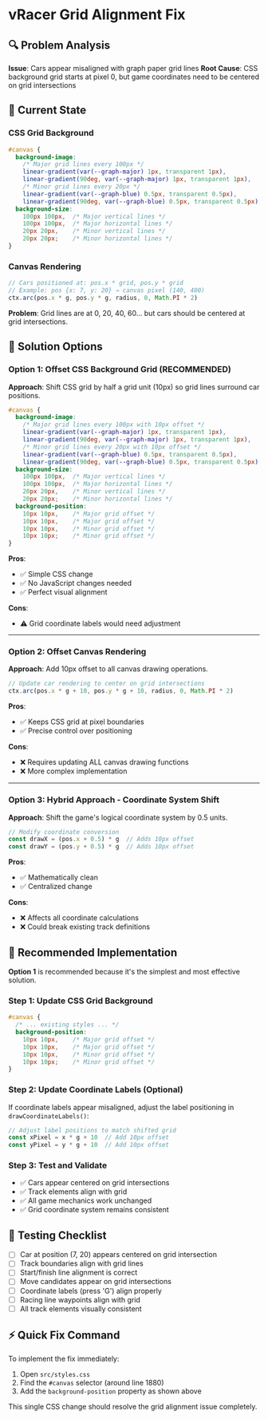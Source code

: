 # vRacer Grid Alignment Fix

## 🔍 Problem Analysis

**Issue**: Cars appear misaligned with graph paper grid lines
**Root Cause**: CSS background grid starts at pixel 0, but game coordinates need to be centered on grid intersections

## 🎯 Current State

### CSS Grid Background
```css
#canvas {
  background-image: 
    /* Major grid lines every 100px */
    linear-gradient(var(--graph-major) 1px, transparent 1px),
    linear-gradient(90deg, var(--graph-major) 1px, transparent 1px),
    /* Minor grid lines every 20px */
    linear-gradient(var(--graph-blue) 0.5px, transparent 0.5px),
    linear-gradient(90deg, var(--graph-blue) 0.5px, transparent 0.5px);
  background-size: 
    100px 100px,  /* Major vertical lines */
    100px 100px,  /* Major horizontal lines */
    20px 20px,    /* Minor vertical lines */
    20px 20px;    /* Minor horizontal lines */
}
```

### Canvas Rendering
```typescript
// Cars positioned at: pos.x * grid, pos.y * grid
// Example: pos {x: 7, y: 20} → canvas pixel (140, 400)
ctx.arc(pos.x * g, pos.y * g, radius, 0, Math.PI * 2)
```

**Problem**: Grid lines are at 0, 20, 40, 60... but cars should be centered at grid intersections.

## 🔧 Solution Options

### Option 1: Offset CSS Background Grid (RECOMMENDED)
**Approach**: Shift CSS grid by half a grid unit (10px) so grid lines surround car positions.

```css
#canvas {
  background-image: 
    /* Major grid lines every 100px with 10px offset */
    linear-gradient(var(--graph-major) 1px, transparent 1px),
    linear-gradient(90deg, var(--graph-major) 1px, transparent 1px),
    /* Minor grid lines every 20px with 10px offset */
    linear-gradient(var(--graph-blue) 0.5px, transparent 0.5px),
    linear-gradient(90deg, var(--graph-blue) 0.5px, transparent 0.5px);
  background-size: 
    100px 100px,  /* Major vertical lines */
    100px 100px,  /* Major horizontal lines */
    20px 20px,    /* Minor vertical lines */
    20px 20px;    /* Minor horizontal lines */
  background-position:
    10px 10px,    /* Major grid offset */
    10px 10px,    /* Major grid offset */
    10px 10px,    /* Minor grid offset */
    10px 10px;    /* Minor grid offset */
}
```

**Pros**: 
- ✅ Simple CSS change
- ✅ No JavaScript changes needed
- ✅ Perfect visual alignment

**Cons**: 
- ⚠️ Grid coordinate labels would need adjustment

---

### Option 2: Offset Canvas Rendering
**Approach**: Add 10px offset to all canvas drawing operations.

```typescript
// Update car rendering to center on grid intersections
ctx.arc(pos.x * g + 10, pos.y * g + 10, radius, 0, Math.PI * 2)
```

**Pros**: 
- ✅ Keeps CSS grid at pixel boundaries
- ✅ Precise control over positioning

**Cons**: 
- ❌ Requires updating ALL canvas drawing functions
- ❌ More complex implementation

---

### Option 3: Hybrid Approach - Coordinate System Shift
**Approach**: Shift the game's logical coordinate system by 0.5 units.

```typescript
// Modify coordinate conversion
const drawX = (pos.x + 0.5) * g  // Adds 10px offset
const drawY = (pos.y + 0.5) * g  // Adds 10px offset
```

**Pros**: 
- ✅ Mathematically clean
- ✅ Centralized change

**Cons**: 
- ❌ Affects all coordinate calculations
- ❌ Could break existing track definitions

## 🚀 Recommended Implementation

**Option 1** is recommended because it's the simplest and most effective solution.

### Step 1: Update CSS Grid Background

```css
#canvas {
  /* ... existing styles ... */
  background-position:
    10px 10px,    /* Major grid offset */
    10px 10px,    /* Major grid offset */  
    10px 10px,    /* Minor grid offset */
    10px 10px;    /* Minor grid offset */
}
```

### Step 2: Update Coordinate Labels (Optional)
If coordinate labels appear misaligned, adjust the label positioning in `drawCoordinateLabels()`:

```typescript
// Adjust label positions to match shifted grid
const xPixel = x * g + 10  // Add 10px offset
const yPixel = y * g + 10  // Add 10px offset
```

### Step 3: Test and Validate
- ✅ Cars appear centered on grid intersections
- ✅ Track elements align with grid
- ✅ All game mechanics work unchanged
- ✅ Grid coordinate system remains consistent

## 🧪 Testing Checklist

- [ ] Car at position (7, 20) appears centered on grid intersection
- [ ] Track boundaries align with grid lines  
- [ ] Start/finish line alignment is correct
- [ ] Move candidates appear on grid intersections
- [ ] Coordinate labels (press 'G') align properly
- [ ] Racing line waypoints align with grid
- [ ] All track elements visually consistent

## ⚡ Quick Fix Command

To implement the fix immediately:

1. Open `src/styles.css`
2. Find the `#canvas` selector (around line 1880)
3. Add the `background-position` property as shown above

This single CSS change should resolve the grid alignment issue completely.